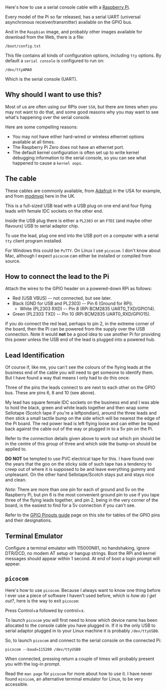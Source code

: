 <!-- 
.. title: Using a Serial Console Cable
.. slug: console-cable
.. date: 2015-11-30 15:56:51 UTC
.. tags: serial, console
.. category: Configuration
.. link: 
.. description: Using a serial console cable with a Raspberry Pi
.. type: text
-->

Here's how to use a serial console cable with a [Raspberry Pi][rpi].

Every model of the Pi so far released, has a serial UART (universal asynchronous 
receiver/transmitter) available on the GPIO bus.

And in the `Raspbian` image, and probably other images available for download from the Web, there is 
a file:

	/boot/config.txt

This file contains all kinds of configuration options, including `tty` options.  By default a 
`serial console` is configured to run on:

	/dev/ttyAMA0

Which is the serial console (UART).

## Why should I want to use this?

Most of us are often using our RPIs over `SSH`, but there are times when you may not want to do 
that, and some good reasons why you may want to see what's happening over the serial console.

Here are some compelling reasons:

* You may not have either hard-wired or wireless ethernet options available at all times.
* The Raspberry Pi Zero does not have an ethernet port.
* The default kernel configuration is often set up to write kernel debugging information to the 
serial console, so you can see what happened to cause a `kernel oops`.

## The cable

These cables are commonly available, from [Adafruit][ada] in the USA for example, and from 
[modmypi][mmp] here in the UK.

This is a full-sized USB lead with a USB plug on one end and four flying leads with female IDC 
sockets on the other end.

Inside the USB plug there is either a `PL2303` or an `FTDI` (and maybe other flavours) USB to serial 
adaptor chip.

To use the lead, plug one end into the USB port on a computer with a serial `tty` client program 
installed.

For Windows this could be `PuTTY`.  On Linux I use `picocom`.  I don't know about Mac, although I 
expect `picocom` can either be installed or compiled from source.

## How to connect the lead to the Pi

Attach the wires to the GPIO header on a powered-down RPi as follows:

* Red (USB VBUS) -- not connected, but see later.
* Black (GND for USB and PL2303) -- Pin 6 (Ground for RPi).
	* White (PL2303 RXD) -- Pin 8 (RPi BCM2835 UART0_TXD/GPIO14).
* Green (PL2303 TXD) -- Pin 10 (RPi BCM2835 UART0_RXD/GPIO15).

If you do connect the red lead, perhaps to pin 2, in the extreme corner of the board, then the Pi 
can be powered from the supply over the USB connection.  Note it would __not__ be a good idea to use 
another Pi for providing this power unless the USB end of the lead is plugged into a powered hub.

## Lead Identification

Of course if, like me, you can't see the colours of the flying leads at the business end of the 
cable you will need to get someone to identify them.  But I have found a way that means I only had 
to do this once:

Three of the pins the leads connect to are next to each other on the GPIO bus.  These are pins 6, 8 
and 10 (see above).

My lead has square female IDC sockets on the business end and I was able to hold the black, green 
and white leads together and then wrap some Sellotape (Scotch tape if you're a leftpondian), around 
the three leads and then stick a small tactile bump on the side which will be nearest the edge of 
the Pi board.  The red power lead is left flying loose and can either be taped back against the 
cable out of the way or plugged in to a 5v pin on the Pi.

Refer to the connection details given above to work out which pin should be in the centre of this 
group of three and which side the bump-on should be applied to.

__DO NOT__ be tempted to use PVC electrical tape for this.  I have found over the years that the goo 
on the sticky side of such tape has a tendency to creep out of where it is supposed to be and leave 
everything gummy and unpleasant.  On the other hand Sellotape/Scotch stays put and stays nice and 
clean.

_Note:_ There are more than one pin for each of ground and 5v on the Raspberry Pi, but pin 6 is the 
most convenient ground pin to use if you tape three of the flying leads together, and pin 2, being 
in the very corner of the board, is the easiest to find for a 5v connection if you can't see.

Refer to the [GPIO Pinouts guide][gpio] page on this site for tables of the GPIO pins and their 
designations.

## Terminal Emulator

Configure a terminal emulator with 115000N81, no handshaking, ignore DTR/DCD, no modem AT setup or 
hangup strings. Boot the RPi and kernel messages should appear within 1 second. At end of boot a 
login prompt will appear.

## `picocom`

Here's how to use `picocom`.  Because I always want to know one thing before I ever use a piece of 
software I haven't used before, which is _how do I get out?_, here is the way to exit `picocom`:

Press Control+a followed by control+x.

To launch `picocom` you will first need to know which device name has been allocated to the console 
cable you have plugged in.  If it is the only USB to serial adaptor plugged in to your Linux machine 
it is probably `/dev/ttyUSB0`.

So, to launch `picocom` and connect to the serial console on the connected Pi:

	picocom --baud=115200 /dev/ttyUSB0

When connected, pressing return a couple of times will probably present you with the log-in prompt.

Read the `man page` for `picocom` for more about how to use it.  I have never found `minicom`, an 
alternative terminal emulator for Linux, to be very accessible.

[rpi]: http://www.raspberrypi.org/
[ada]: http://www.adafruit.com/product/954
[mmp]: http://www.modmypi.com/raspberry-pi/gpio-and-breadboarding/gpio-debugging-console-cables/usb-to-ttl-serial-cable-debug--console-cable-for-raspberry-pi
[gpio]: /stories/raspberry-pi-gpio-bus-pinouts.html





